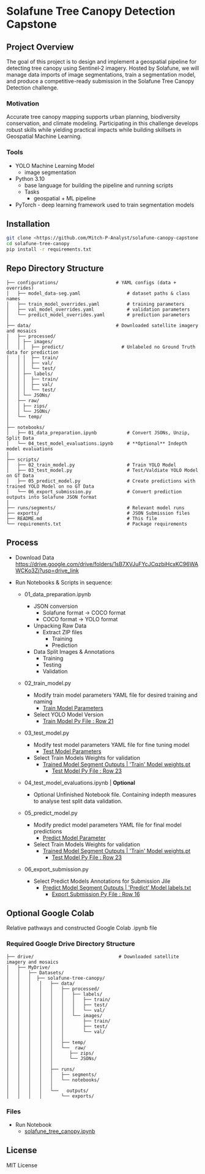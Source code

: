 # Solafune Tree Canopy Detection Capstone

## Project Overview  
The goal of this project is to design and implement a geospatial pipeline for detecting tree canopy using Sentinel‑2 imagery. Hosted by Solafune, we will manage data imports of image segmentations, train a segmentation model, and produce a competitive-ready submission in the Solafune Tree Canopy Detection challenge.

### Motivation
Accurate tree canopy mapping supports urban planning, biodiversity conservation, and climate modeling. Participating in this challenge develops robust skills while yielding practical impacts while building skillsets in Geospatial Machine Learning. 

### Tools
- YOLO Machine Learning Model
    - image segmentation
- Python 3.10
    - base language for building the pipeline and running scripts
    - Tasks
        - geospatial + ML pipeline
- PyTorch - deep learning framework used to train segmentation models

## Installation  
```bash
git clone <https://github.com/Mitch-P-Analyst/solafune-canopy-capstone.git>
cd solafune-tree-canopy
pip install -r requirements.txt
```
## Repo Directory Structure  
```
├── configurations/                     # YAML configs (data + overrides)
│   ├── model_data-seg.yaml                 # dataset paths & class names
│   ├── train_model_overrides.yaml          # training parameters
│   ├── val_model_overrides.yaml            # validation parameters
│   └── predict_model_overrides.yaml        # prediction parameters
│
├── data/                               # Downloaded satellite imagery and mosaics
│   ├── processed/                       
│   │ ├── images/
│   │ │  ├── predict/                     # Unlabeled no Ground Truth data for prediction 
│   │ │  ├── train/
│   │ │  ├── val/
│   │ │  └── test/
│   │ ├── labels/
│   │ │  ├── train/
│   │ │  ├── val/
│   │ │  └── test/
│   │ └── JSONs/
│   ├── raw/
│   │ ├── zips/
│   │ └── JSONs/
│   └── temp/
│
├── notebooks/                          
│   ├── 01_data_preparation.ipynb           # Convert JSONs, Unzip, Split Data
│   └── 04_test_model_evaluations.ipynb     # **Optional** Indepth model evaluations
│
├── scripts/                                
│   ├── 02_train_model.py                   # Train YOLO Model
│   ├── 03_test_model.py                    # Test/Valdiate YOLO Model on GT Data
│   ├── 05_predict_model.py                 # Create predictions with trained YOLO Model on no GT Data  
│   └── 06_export_submission.py             # Convert prediction outputs into Solafune JSON format
│
├── runs/segments/                          # Relevant model runs
├── exports/                                # JSON Submission files
├── README.md                               # This file
└── requirements.txt                        # Package requirements
```

## Process
- Download Data
<https://drive.google.com/drive/folders/1sB7XVJuFYcJCqzbiHcxKC96WAWCKo3Zj?usp=drive_link>

- Run Notebooks & Scripts in sequence: 

    - 01_data_preparation.ipynb
        - JSON conversion 
            - Solafune format -> COCO format
            - COCO format -> YOLO format
        - Unpacking Raw Data
            - Extract ZIP files
                - Training
                - Prediction
        - Data Split Images & Annotations
            - Training
            - Testing
            - Validation 

    - 02_train_model.py
        - Modify train model parameters YAML file for desired training and naming
            - [Train Model Parameters](configurations/train_model_overrides.yaml)
        - Select YOLO Model Version
            - [Train Model Py File : Row 21](scripts/02_train_model.py)
        
    - 03_test_model.py
        - Modify test model parameters YAML file for fine tuning model
            - [Test Model Parameters](configurations/test_model_overrides.yaml)
        - Select Train Models Weights for validation
            - [Trained Model Segment Outputs | 'Train' Model weights.pt](runs/segment)
                - [Test Model Py File : Row 23](scripts/03_test_model.py)  

    - 04_test_model_evaluations.ipynb | **Optional**
        - Optional Unfinished Notebook file. Containing indepth measures to analyse test split data validation.

    - 05_predict_model.py
        - Modify predict model parameters YAML file for final model predictions
            - [Predict Model Parameter](configurations/predict_model_overrides.yaml)
        - Select Train Models Weights for validation
            - [Trained Model Segment Outputs | 'Train' Model weights.pt](runs/segment)
                - [Test Model Py File : Row 23](scripts/05_predict_model.py) 

    - 06_export_submission.py
        - Select Predict Models Annotations for Submission Jile
            - [Predict Model Segment Outputs | 'Predict' Model labels.txt](runs/segment)
                - [Export Submission Py File : Row 16](scripts/06_export_submission_.py) 

## **Optional** Google Colab 
Relative pathways and constructed Google Colab .ipynb file 

### Required Google Drive Directory Structure
```
├── drive/                               # Downloaded satellite imagery and mosaics
│   ├── MyDrive/                       
│   │   ├── Datasets/
│   │   │  ├── solafune-tree-canopy/                   
│   │   │   │   ├── data/
│   │   │   │   │   ├── processed/
│   │   │   │   │   │   ├── labels/
│   │   │   │   │   │   │   ├── train/
│   │   │   │   │   │   │   ├── test/
│   │   │   │   │   │   │   └── val/
│   │   │   │   │   │   └── images/
│   │   │   │   │   │       ├── train/
│   │   │   │   │   │       ├── test/
│   │   │   │   │   │       └── val/
│   │   │   │   │   │
│   │   │   │   │   ├── temp/
│   │   │   │   │   └──  raw/
│   │   │   │   │      ├── zips/
│   │   │   │   │      └── JSONs/
│   │   │   │   │
│   │   │   │   ├── runs/
│   │   │   │   │   ├── segments/
│   │   │   │   │   └── notebooks/
│   │   │   │   │
│   │   │   │   └──   outputs/
│   │   │   │       └── exports/
```

### Files

- Run Notebook
    - [solafune_tree_canopy.ipynb](https://colab.research.google.com/drive/1KrtNSr8aHL5j8dGBrMzNdlHEesKB712Z?usp=drive_link)


## License
MIT License


